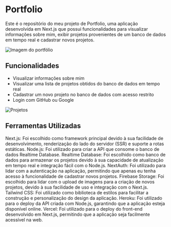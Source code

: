 # Portfolio
Este é o repositório do meu projeto de Portfolio, uma aplicação desenvolvida em Next.js que possui funcionalidades para visualizar informações sobre mim, exibir projetos provenientes de um banco de dados em tempo real e cadastrar novos projetos.

![Imagem do portfólio](https://firebasestorage.googleapis.com/v0/b/portf0lio-2b546.appspot.com/o/images%2Fporfolio-img.png?alt=media&token=704c816e-bfcf-4d5c-9bee-73f37a0c2577)

## Funcionalidades
- Visualizar informações sobre mim
- Visualizar uma lista de projetos obtidos do banco de dados em tempo real
- Cadastrar um novo projeto no banco de dados com acesso restrito
- Login com GitHub ou Google 

![Projetos](https://firebasestorage.googleapis.com/v0/b/portf0lio-2b546.appspot.com/o/images%2Fprojects.png?alt=media&token=c99cefee-f27a-4e80-bbc7-0cb550677cbd)

## Ferramentas Utilizadas
Next.js: Foi escolhido como framework principal devido à sua facilidade de desenvolvimento, renderização do lado do servidor (SSR) e suporte a rotas estáticas.
Node.js: Foi utilizado para criar a API que consome o banco de dados Realtime Database.
Realtime Database: Foi escolhido como banco de dados para armazenar os projetos devido à sua capacidade de atualização em tempo real e integração fácil com o Node.js.
NextAuth: Foi utilizado para lidar com a autenticação na aplicação, permitindo que apenas eu tenha acesso à funcionalidade de cadastrar novos projetos.
Firebase Storage: Foi escolhido para lidar com o upload de imagens para a criação de novos projetos, devido à sua facilidade de uso e integração com o Next.js.
Tailwind CSS: Foi utilizado como biblioteca de estilos para facilitar a construção e personalização do design da aplicação.
Heroku: Foi utilizado para o deploy da API criada com Node.js, garantindo que a aplicação esteja disponível online.
Vercel: Foi utilizado para o deploy do front-end desenvolvido em Next.js, permitindo que a aplicação seja facilmente acessível na web.